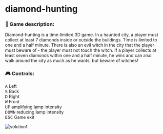 # diamond-hunting
### :memo: Game description:
Diamond-hunting is a time-limited 3D game.
In a haunted city, a player must collect at
least 7 diamonds inside or outside the buildings.
Time is limited to one and a half minute. 
There is also an evil witch in the city that 
the player must beware of - the player must not touch the witch.
If a player collects at least seven diamonds within one and a half minute,
he wins and can also walk around the city as much as he wants,
but beware of witches!

### :video_game: Controls:
<kbd>A</kbd> Left <br>
<kbd>S</kbd> Back <br>
<kbd>D</kbd> Right <br>
<kbd>W</kbd> Front <br>
<kbd>UP</kbd> amplifying lamp intensity <br>
<kbd>DOWN</kbd> reducing lamp intensity<br>
<kbd>ESC</kbd>  Game exit <br>


![solution1](https://user-images.githubusercontent.com/74273842/114637521-dc1a4200-9cc9-11eb-9891-801b6511e5d5.gif)
